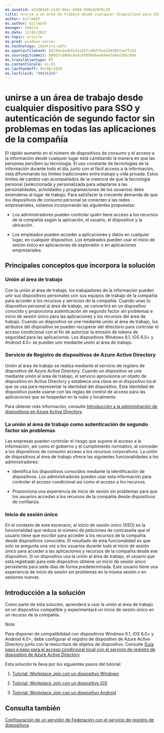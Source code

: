 ```yaml
---
ms.assetid: e22d84a5-113d-4bec-b484-036ed29f0c28
title: unirse a un área de trabajo desde cualquier dispositivo para SSO y autenticación de segundo factor sin problemas en todas las aplicaciones de la compañía
author: billmath
ms.author: billmath
manager: femila
ms.date: 12/05/2017
ms.topic: article
ms.prod: windows-server
ms.technology: identity-adfs
ms.openlocfilehash: 82c94adadb9241e2b7cd8d75ea1693957aaffc61
ms.sourcegitcommit: b00d7c8968c4adc8f699dbee694afe6ed36bc9de
ms.translationtype: MT
ms.contentlocale: es-ES
ms.lasthandoff: 04/08/2020
ms.locfileid: "80816268"
---
```

# <a name="join-to-workplace-from-any-device-for-sso-and-seamless-second-factor-authentication-across-company-applications"></a>unirse a un área de trabajo desde cualquier dispositivo para SSO y autenticación de segundo factor sin problemas en todas las aplicaciones de la compañía



El rápido aumento en el número de dispositivos de consumo y el acceso a la información desde cualquier lugar está cambiando la manera en que las personas perciben su tecnología. El uso constante de tecnologías de la información durante todo el día, junto con el fácil acceso a la información, está difuminando los límites tradicionales entre trabajo y vida privada. Estos límites de cambio van acompañados de la creencia de que la tecnología personal (seleccionada y personalizada para adaptarse a las personalidades, actividades y programaciones de los usuarios) debe extenderse al lugar de trabajo. Para satisfacer la creciente demanda de que los dispositivos de consumo personal se conecten a las redes empresariales, estamos incorporando las siguientes propuestas:

-   Los administradores pueden controlar quién tiene acceso a los recursos de la compañía según la aplicación, el usuario, el dispositivo y la ubicación.

-   Los empleados pueden acceder a aplicaciones y datos en cualquier lugar, en cualquier dispositivo. Los empleados pueden usar el inicio de sesión único en aplicaciones de explorador o en aplicaciones empresariales.

## <a name="key-concepts-introduced-in-the-solution"></a>Principales conceptos que incorpora la solución

### <a name="workplace-join"></a>Unión al área de trabajo
Con la unión al área de trabajo, los trabajadores de la información pueden unir sus dispositivos personales con sus equipos de trabajo de la compañía para acceder a los recursos y servicios de la compañía. Cuando unas tu dispositivo personal al área de trabajo, se convertirá en un dispositivo conocido y proporciona autenticación de segundo factor sin problemas e inicio de sesión único para las aplicaciones y los recursos del área de trabajo. Cuando un dispositivo se une mediante unión al área de trabajo, los atributos del dispositivo se pueden recuperar del directorio para controlar el acceso condicional con el fin de autorizar la emisión de tokens de seguridad para las aplicaciones. Los dispositivos Windows 8.1, iOS 6.0+ y Android 4.0+ se pueden unir mediante unión al área de trabajo.

### <a name="azure-active-directory-device-registration-service"></a><a name="BKMK_DRS"></a>Servicio de Registro de dispositivos de Azure Active Directory
Unión al área de trabajo se realiza mediante el servicio de registro de dispositivo de Azure Active Directory. Cuando un dispositivo se une mediante unión al área de trabajo, el servicio aprovisiona un objeto de dispositivo en Active Directory y establece una clave en el dispositivo local que se usa para representar la identidad del dispositivo. Esta identidad de dispositivo puede usarse con las reglas de control de acceso para las aplicaciones que se hospedan en la nube y localmente.

Para obtener más información, consulte [Introducción a la administración de dispositivos en Azure Active Directory](https://docs.microsoft.com/azure/active-directory/device-management-introduction).

### <a name="workplace-join-as-a-seamless-second-factor-authentication"></a>La unión al área de trabajo como autenticación de segundo factor sin problemas
Las empresas pueden controlar el riesgo que supone el acceso a la información, así como el gobierno y el cumplimiento normativo, al conceder a los dispositivos de consumo acceso a los recursos corporativos. La unión de dispositivos al área de trabajo ofrece las siguientes funcionalidades a los administradores:

-   Identifica los dispositivos conocidos mediante la identificación de dispositivos. Los administradores pueden usar esta información para controlar el acceso condicional así como el acceso a los recursos.

-   Proporciona una experiencia de inicio de sesión sin problemas para que los usuarios accedan a los recursos de la compañía desde dispositivos de confianza.

### <a name="single-sign-on"></a>Inicio de sesión único
En el contexto de este escenario, el inicio de sesión único (SSO) es la funcionalidad que reduce el número de peticiones de contraseña que el usuario tiene que escribir para acceder a los recursos de la compañía desde dispositivos conocidos. El resultado de esta funcionalidad es que solo se pregunta una vez a los usuarios durante todo el inicio de sesión único para acceder a las aplicaciones y recursos de la compañía desde ese dispositivo. Si un dispositivo usa la unión al área de trabajo, el usuario que está registrado para este dispositivo obtiene un inicio de sesión único persistente para siete días de forma predeterminada. Este usuario tiene una experiencia de inicio de sesión sin problemas en la misma sesión o en sesiones nuevas.

## <a name="solution-overview"></a>Introducción a la solución
Como parte de esta solución, aprenderá a usar la unión al área de trabajo en un dispositivo compatible y experimentará un inicio de sesión único en un recurso de la compañía.

> [!NOTE]
> Para disponer de compatibilidad con dispositivos Windows 8.1, iOS 6.0+ y Android 4.0+, debe configurar el registro de dispositivo de Azure Active Directory junto con la reescritura de objetos de dispositivo. Consulte [Guía paso a paso para el acceso condicional local con el servicio de registro de dispositivo de Azure Active Directory](https://msdn.microsoft.com/library/azure/dn788908.aspx)

Esta solución te lleva por los siguientes pasos del tutorial:

1.  [Tutorial: Workplace Join con un dispositivo Windows](../../ad-fs/operations/Walkthrough--Workplace-Join-with-a-Windows-Device.md)

2.  [Tutorial: Workplace Join con un dispositivo iOS](../../ad-fs/operations/Walkthrough--Workplace-Join-with-an-iOS-Device.md)

3.  [Tutorial: Workplace Join con un dispositivo Android](../../ad-fs/operations/walkthrough--workplace-join-to-an-android-device.md)

## <a name="see-also"></a>Consulta también
[Configuración de un servidor de Federación con el servicio de registro de dispositivos](../deployment/configure-a-federation-server-with-device-registration-service.md)



